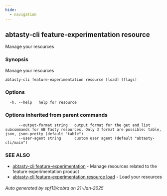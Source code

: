 ```yaml
---
hide:
  - navigation
---
```

## abtasty-cli feature-experimentation resource

Manage your resources

### Synopsis

Manage your resources

```
abtasty-cli feature-experimentation resource [load] [flags]
```

### Options

```
  -h, --help   help for resource
```

### Options inherited from parent commands

```
      --output-format string   output format for the get and list subcommands for AB Tasty resources. Only 3 format are possible: table, json, json-pretty (default "table")
      --user-agent string      custom user agent (default "abtasty-cli/main")
```

### SEE ALSO

* [abtasty-cli feature-experimentation](abtasty-cli_feature-experimentation.md)	 - Manage resources related to the feature experimentation product
* [abtasty-cli feature-experimentation resource load](abtasty-cli_feature-experimentation_resource_load.md)	 - Load your resources

###### Auto generated by spf13/cobra on 21-Jan-2025

